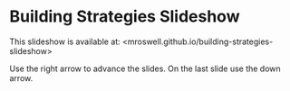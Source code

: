 # Building Strategies Slideshow

This slideshow is available at:
<mroswell.github.io/building-strategies-slideshow>

Use the right arrow to advance the slides. On the last slide use the down arrow.
